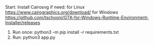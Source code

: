 Start:
Install Cairosvg if need:
    for Linux https://www.cairographics.org/download/
    for Windows https://github.com/tschoonj/GTK-for-Windows-Runtime-Environment-Installer/releases

1) Run once: python3 -m pip install -r requirements.txt
2) Run: python3 app.py
